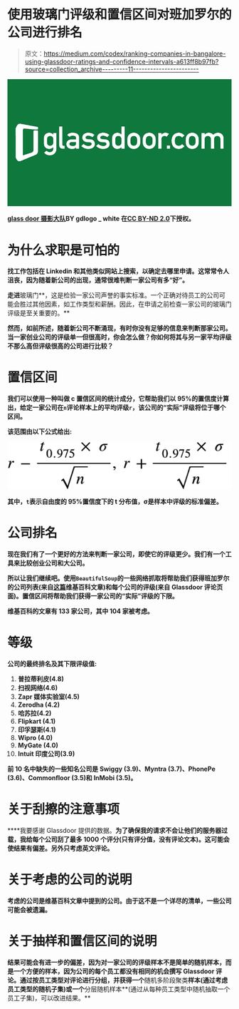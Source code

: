 # 使用玻璃门评级和置信区间对班加罗尔的公司进行排名

> 原文：<https://medium.com/codex/ranking-companies-in-bangalore-using-glassdoor-ratings-and-confidence-intervals-a613ff8b97fb?source=collection_archive---------11----------------------->

![](img/17516b2360e13622f40450341313d086.png)

**[**glass door 摄影大队**](https://www.flickr.com/photos/glassdoorphotos/)**BY gdlogo _ white 在**[**CC BY-ND 2.0**](https://creativecommons.org/licenses/by-nd/2.0/)**下授权。****

# **为什么求职是可怕的**

**找工作包括在 Linkedin 和其他类似网站上搜索，以确定去哪里申请。这常常令人沮丧，因为随着新公司的出现，通常很难判断一家公司有多“好”。**

**走进**玻璃门**，这是检验一家公司声誉的事实标准。一个正确对待员工的公司可能会胜过其他因素，如工作类型和薪酬。因此，在申请之前检查一家公司的玻璃门评级是至关重要的。**

**然而，如前所述，随着新公司不断涌现，有时你没有足够的信息来判断那家公司。**当一家创业公司的评级单一但很高时，你会怎么做？你如何将其与另一家平均评级不那么高但评级很高的公司进行比较？****

# **置信区间**

**我们可以使用一种叫做 c **置信区间**的统计成分，它帮助我们以 95%的置信度计算出，给定一家公司在`n`评论样本上的平均评级`r`，该公司的“实际”评级将位于哪个区间。**

**该范围由以下公式给出:**

**![](img/9acc8e3bf425642230331d2a63990700.png)**

**其中，`t`表示自由度的 95%置信度下的 t 分布值，σ是样本中评级的标准偏差。**

# ****公司排名****

**现在我们有了一个更好的方法来判断一家公司，即使它的评级更少。我们有一个工具来比较创业公司和大公司。**

**所以让我们继续吧。使用`BeautifulSoup`的一些网络抓取将帮助我们获得班加罗尔的公司列表(来自[这篇](https://en.wikipedia.org/wiki/Category:Companies_based_in_Bangalore)维基百科文章)和每个公司的评级(来自 Glassdoor 评论页面)。**置信区间将帮助我们获得一家公司的“实际”评级的下限**。**

**维基百科的文章有 133 家公司，其中 104 家被考虑。**

# **等级**

**公司的最终排名及其下限评级值:**

1.  **普拉蒂利皮(4.8)**
2.  **扫视网络(4.6)**
3.  **Zapr 媒体实验室(4.5)**
4.  **Zerodha (4.2)**
5.  **哈苏拉(4.2)**
6.  **Flipkart (4.1)**
7.  **印孚瑟斯(4.1)**
8.  **Wipro (4.0)**
9.  **MyGate (4.0)**
10.  **Intuit 印度公司(3.9)**

**前 10 名中缺失的一些知名公司是 Swiggy (3.9)、Myntra (3.7)、PhonePe (3.6)、Commonfloor (3.5)和 InMobi (3.5)。**

# ****关于刮擦的注意事项****

****我要感谢 Glassdoor 提供的数据。**为了确保我的请求不会让他们的服务器过载，我给每个公司刮了最多 1000 个评分(只有评分值，没有评论文本)。这可能会使结果有偏差。另外只考虑英文评论。**

# ****关于考虑的公司的说明****

**考虑的公司是维基百科文章中提到的公司。由于这不是一个详尽的清单，一些公司可能会被遗漏。**

# **关于抽样和置信区间的说明**

**结果可能会有进一步的偏差，因为对一家公司的评级样本不是简单的随机样本，而是一个方便的样本，因为公司的每个员工都没有相同的机会撰写 Glassdoor 评论。通过按员工类型对评论进行分组，并获得一个**随机多阶段聚类**样本(通过考虑员工类型的随机子集)或一个**分层随机样本**(通过从每种员工类型中随机抽取一个员工子集)，可以改进结果。**